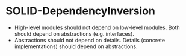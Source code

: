 # SOLID-DependencyInversion

- High-level modules should not depend on low-level modules. Both should depend on abstractions (e.g. interfaces).
- Abstractions should not depend on details. Details (concrete implementations) should depend on abstractions.